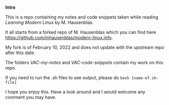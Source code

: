 **Intro**

This is a repo containing my notes and code snippets taken while reading *Learning Modern Linux* by M. Hausenblas.

It all starts from a forked repo of M. Hausenblas which you can find here https://github.com/mhausenblas/modern-linux.info. 

My fork is of February 10, 2022 and does not update with the upstream repo after this date.

The folders *VAC-my-notes* and *VAC-code-snippets* contain my work on this repo. 

If you need to run the .sh files to see output, please do `bash [name-of.sh-file]`

I hope you enjoy this. Have a look around and I would welcome any comment you may have. 

